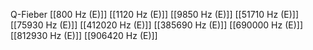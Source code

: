 Q-Fieber
[[800 Hz (E)]]
[[1120 Hz (E)]]
[[9850 Hz (E)]]
[[51710 Hz (E)]]
[[75930 Hz (E)]]
[[412020 Hz (E)]]
[[385690 Hz (E)]]
[[690000 Hz (E)]]
[[812930 Hz (E)]]
[[906420 Hz (E)]]